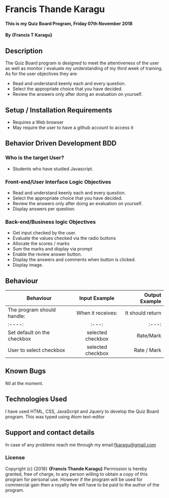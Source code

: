 # Francis Thande Karagu
#### This is my Quiz Board Program, Friday 07th November 2018
#### By **{Francis T Karagu}**

## Description

The Quiz Board program is designed to meet the attentiveness of the user as well as monitor / evaluate my understanding of my third week of training. As for the user objectives they are:

* Read and understand keenly each and every question.
* Select the appropriate choice that you have decided.
* Review the answers only after doing an evaluation on yourself.

## Setup / Installation Requirements
* Requires a Web browser
* May require the user to have a github account to access it

## Behavior Driven Development BDD
### Who is the target User?
* Students who have studied Javascript.

### Front-end/User Interface Logic Objectives
* Read and understand keenly each and every question.
* Select the appropriate choice that you have decided.
* Review the answers only after doing an evaluation on yourself.
* Display answers per question.

### Back-end/Business logic Objectives
* Get input checked by the user.
* Evaluate the values checked via the radio buttons
* Allocate the scores / marks
* Sum the marks and display via prompt
* Enable the review answer button.
* Display the answers and comments when button is clicked.
* Display image.


## Behaviour
| Behaviour                              | Input Example     | Output Example    |
|----               | :---:             |---: |
| The program should handle:    | When it receives:     | It should return  |                             
|:----:               | :---:             |:---: |
| Set default on the checkbox           | selected checkbox          | Rate/Mark              |
| User to select checkbox             | selected checkbox          | Rate / Mark              |

## Known Bugs
Nil at the moment.

## Technologies Used
I have used HTML, CSS, JavaScript and Jquery to develop the Quiz Board program. This was typed using Atom text-editor

## Support and contact details
In case of any problems reach me through my email:fkaragu@gmail.com

### License
Copyright (c) {2018} **{Francis Thande Karagu}**
Permission is hereby granted, free of charge, to any person willing to obtain a copy of this program for personal use. However if the program will be used for commercial gain then a royalty fee will have to be paid to the author of the program.
